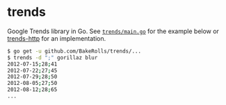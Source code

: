 # trends

Google Trends library in Go. See [`trends/main.go`](/trends/main.go) for the example below or [trends-http](https://github.com/BakeRolls/trends-http) for an implementation.

```bash
$ go get -u github.com/BakeRolls/trends/...
$ trends -d ";" gorillaz blur
2012-07-15;28;41
2012-07-22;27;45
2012-07-29;28;50
2012-08-05;27;50
2012-08-12;28;65
...
```

